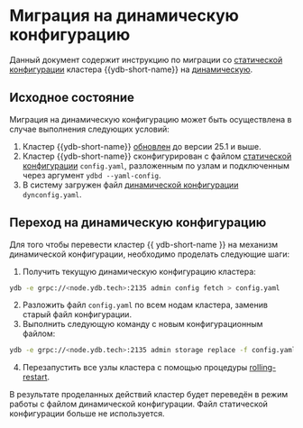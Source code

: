 # Миграция на динамическую конфигурацию

Данный документ содержит инструкцию по миграции со [статической конфигурации](../before-v25.1/configuration-management/config-overview.md#static-config) кластера {{ydb-short-name}} на [динамическую](../before-v25.1/configuration-management/config-overview.md#dynamic-config).

## Исходное состояние

Миграция на динамическую конфигурацию может быть осуществлена в случае выполнения следующих условий:

1. Кластер {{ydb-short-name}} [обновлен](../../../maintenance/upgrade.md) до версии 25.1 и выше.
1. Кластер {{ydb-short-name}} сконфигурирован с файлом [статической конфигурации](../before-v25.1/configuration-management/config-overview.md#static-config) `config.yaml`, разложенным по узлам и подключенным через аргумент `ydbd --yaml-config`.
1. В систему загружен файл [динамической конфигурации](../before-v25.1/configuration-management/config-overview.md#dynamic-config) `dynconfig.yaml`.

## Переход на динамическую конфигурацию

Для того чтобы перевести кластер {{ ydb-short-name }} на механизм динамической конфигурации, необходимо проделать следующие шаги:

1. Получить текущую динамическую конфигурацию кластера:

```bash
ydb -e grpc://<node.ydb.tech>:2135 admin config fetch > config.yaml
```

2. Разложить файл `config.yaml` по всем нодам кластера, заменив старый файл конфигурации.
3. Выполнить следующую команду с новым конфигурационным файлом:

```bash
ydb -e grpc://<node.ydb.tech>:2135 admin storage replace -f config.yaml
```

4. Перезапустить все узлы кластера с помощью процедуры [rolling-restart](../../../../maintenance/manual/node_restarting.md).

В результате проделанных действий кластер будет переведён в режим работы с файлом динамической конфигурации. Файл статической конфигурации больше не используется.
